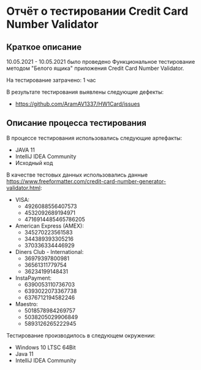 # Отчёт о тестировании Credit Card Number Validator

## Краткое описание
10.05.2021 - 10.05.2021 было проведено Функциональное тестирование методом "Белого ящика" приложения Credit Card Number Validator.

На тестирование затрачено: 1 час

В результате тестирования выявлены следующие дефекты:

* https://github.com/AramAV1337/HW1Card/issues

## Описание процесса тестирования
В процессе тестирования использовались следующие артефакты:

* JAVA 11
* IntelliJ IDEA Community
* Исходный код

В качестве тестовых данных использовались данные https://www.freeformatter.com/credit-card-number-generator-validator.html:

* VISA:
  * 4926088556407573
  * 4532092689194971
  * 4716914485465786205
* American Express (AMEX): 
  * 345270223561583
  * 344389393305216
  * 370336334446929 
* Diners Club - International: 
  * 36979397800981
  * 36561311779754
  * 36234199148431
* InstaPayment:
  * 6390053110736703
  * 6393022073367738 
  * 6376712194582246
* Maestro:
  * 5018578984269757
  * 5038205029906849
  * 5893126265222945 


Тестирование производилось в следующем окружении:

* Windows 10 LTSC 64Bit
* Java 11
* IntelliJ IDEA Community